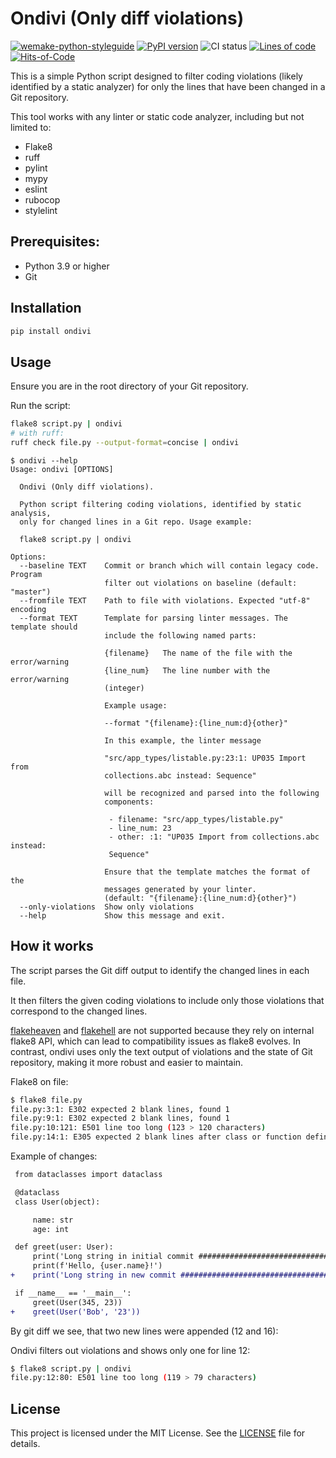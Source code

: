 # Ondivi (Only diff violations)

[![wemake-python-styleguide](https://img.shields.io/badge/style-wemake-000000.svg)](https://github.com/wemake-services/wemake-python-styleguide)
[![PyPI version](https://badge.fury.io/py/ondivi.svg)](https://badge.fury.io/py/ondivi)
![CI status](https://github.com/blablatdinov/ondivi/actions/workflows/pr-check.yml/badge.svg?branch=master)
[![Lines of code](https://tokei.rs/b1/github/blablatdinov/ondivi)](https://github.com/XAMPPRocky/tokei_rs)
[![Hits-of-Code](https://hitsofcode.com/github/blablatdinov/ondivi)](https://hitsofcode.com/github/blablatdinov/quranbot-aiogram/view)

This is a simple Python script designed to filter coding violations (likely identified by a static analyzer) for only the lines that have been changed in a Git repository.

This tool works with any linter or static code analyzer, including but not limited to:

- Flake8
- ruff
- pylint
- mypy
- eslint
- rubocop
- stylelint

## Prerequisites:

- Python 3.9 or higher
- Git

## Installation

```bash
pip install ondivi
```

## Usage

Ensure you are in the root directory of your Git repository.

Run the script:

```bash
flake8 script.py | ondivi
# with ruff:
ruff check file.py --output-format=concise | ondivi
```

```
$ ondivi --help
Usage: ondivi [OPTIONS]

  Ondivi (Only diff violations).

  Python script filtering coding violations, identified by static analysis,
  only for changed lines in a Git repo. Usage example:

  flake8 script.py | ondivi

Options:
  --baseline TEXT    Commit or branch which will contain legacy code. Program
                     filter out violations on baseline (default: "master")
  --fromfile TEXT    Path to file with violations. Expected "utf-8" encoding
  --format TEXT      Template for parsing linter messages. The template should
                     include the following named parts:

                     {filename}   The name of the file with the error/warning
                     {line_num}   The line number with the error/warning
                     (integer)

                     Example usage:

                     --format "{filename}:{line_num:d}{other}"

                     In this example, the linter message

                     "src/app_types/listable.py:23:1: UP035 Import from
                     collections.abc instead: Sequence"

                     will be recognized and parsed into the following
                     components:

                      - filename: "src/app_types/listable.py"
                      - line_num: 23
                      - other: :1: "UP035 Import from collections.abc instead:
                      Sequence"

                     Ensure that the template matches the format of the
                     messages generated by your linter.
                     (default: "{filename}:{line_num:d}{other}")
  --only-violations  Show only violations
  --help             Show this message and exit.
```

## How it works

The script parses the Git diff output to identify the changed lines in each file.

It then filters the given coding violations to include only those violations that correspond to the changed lines.

[flakeheaven](https://github.com/flakeheaven/flakeheaven) and [flakehell](https://github.com/flakehell/flakehell)
are not supported because they rely on internal flake8 API, which can lead to compatibility issues as flake8
evolves. In contrast, ondivi uses only the text output of violations and the state of Git repository, making
it more robust and easier to maintain.

Flake8 on file:

```bash
$ flake8 file.py
file.py:3:1: E302 expected 2 blank lines, found 1
file.py:9:1: E302 expected 2 blank lines, found 1
file.py:10:121: E501 line too long (123 > 120 characters)
file.py:14:1: E305 expected 2 blank lines after class or function definition, found 1
```

Example of changes:

```diff
 from dataclasses import dataclass

 @dataclass
 class User(object):

     name: str
     age: int

 def greet(user: User):
     print('Long string in initial commit ################################################################################')
     print(f'Hello, {user.name}!')
+    print('Long string in new commit ################################################################################')

 if __name__ == '__main__':
     greet(User(345, 23))
+    greet(User('Bob', '23'))
```

By git diff we see, that two new lines were appended (12 and 16):

Ondivi filters out violations and shows only one for line 12:

```bash
$ flake8 script.py | ondivi
file.py:12:80: E501 line too long (119 > 79 characters)
```

## License

This project is licensed under the MIT License. See the [LICENSE](./LICENSE) file for details.
